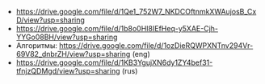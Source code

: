 - https://drive.google.com/file/d/1Qe1_752W7_NKDCOftnmkXWAujosB_CxD/view?usp=sharing
- https://drive.google.com/file/d/1b8o0HI8IEfHeq-y5XAE-Cjh-YYGo08BH/view?usp=sharing
- Алгоритмы: https://drive.google.com/file/d/1ozDieRQWPXNTnv294Vr-69V82_dnbrZH/view?usp=sharing (eng)
- https://drive.google.com/file/d/1KB3YgujXN6dy1ZY4bef31-tfnjzQDMgd/view?usp=sharing (rus)
